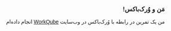<div dir="rtl" style="direction:rtl;font-family:IRANSans,tahoma,arial,sans-serif">

### مَن و وُرک‌باکس! 

من یک تمرین در رابطه با وُرک‌باکس در وب‌سایت [WorkQube](https://WorkBox.ir/) انجام داده‌ام

</div>
